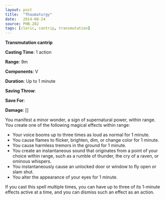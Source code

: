 ```yaml
---
layout: post
title:  "Thaumaturgy"
date:   2014-08-24
source: PHB.282
tags: [cleric, cantrip, transmutation]
---
```


**Transmutation cantrip**

**Casting Time**: 1 action

**Range**: 9m

**Components**: V

**Duration**: Up to 1 minute

**Saving Throw**:

**Save For**:

**Damage**: []

You manifest a minor wonder, a sign of supernatural power, within range. You create one of the following magical effects within range:

* Your voice booms up to three times as loud as normal for 1 minute.
* You cause flames to flicker, brighten, dim, or change color for 1 minute.
* You cause harmless tremors in the ground for 1 minute.
* You create an instantaneous sound that originates from a point of your choice within range, such as a rumble of thunder, the cry of a raven, or ominous whispers.
* You instantaneously cause an unlocked door or window to fly open or slam shut.
* You alter the appearance of your eyes for 1 minute.

If you cast this spell multiple times, you can have up to three of its 1-minute effects active at a time, and you can dismiss such an effect as an action.